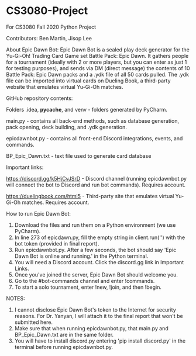 # CS3080-Project
For CS3080 Fall 2020 Python Project

Contributors: Ben Martin, Jisop Lee

About Epic Dawn Bot:
  Epic Dawn Bot is a sealed play deck generator for the Yu-Gi-Oh! Trading Card Game set Battle Pack: Epic Dawn. It gathers people for a tournament (ideally with 2 or more players, but you can enter as just 1 for testing purposes), and sends via DM (direct message) the contents of 10 Battle Pack: Epic Dawn packs and a .ydk file of all 50 cards pulled. The .ydk file can be imported into virtual cards on Dueling Book, a third-party website that emulates virtual Yu-Gi-Oh matches.
  
GitHub repository contents:

  Folders .idea, __pycache__, and venv - folders generated by PyCharm.

  main.py - contains all back-end methods, such as database generation, pack opening, deck building, and .ydk generation.

  epicdawnbot.py - contains all front-end Discord integrations, events, and commands.

  BP_Epic_Dawn.txt - text file used to generate card database
  
Important links:

  https://discord.gg/k5HjCvJSrD - Discord channel (running epicdawnbot.py will connect the bot to Discord and run bot commands). Requires account.

  https://duelingbook.com/html5 - Third-party site that emulates virtual Yu-Gi-Oh matches. Requires account.
  
How to run Epic Dawn Bot:
  1. Download the files and run them on a Python environment (we use PyCharm).
  2. In line 273 of epicdawn.py, fill the empty string in client.run('') with the bot token (provided in final report).
  3. Run epicdawnbot.py. After a few seconds, the bot should say 'Epic Dawn Bot is online and running.' in the Python terminal.
  4. You will need a Discord account. Click the discord.gg link in Important Links.
  5. Once you've joined the server, Epic Dawn Bot should welcome you.
  6. Go to the #bot-commands channel and enter !commands.
  7. To start a solo tournament, enter !new, !join, and then !begin.
  
NOTES:
  1. I cannot disclose Epic Dawn Bot's token to the Internet for security reasons. For Dr. Yanyan, I will attach it to the final report that won't be submitted here.
  2. Make sure that when running epicdawnbot.py, that main.py and BP_Epic_Dawn.txt are in the same folder.
  3. You will have to install discord.py entering 'pip install discord.py' in the terminal before running epicdawnbot.py.
